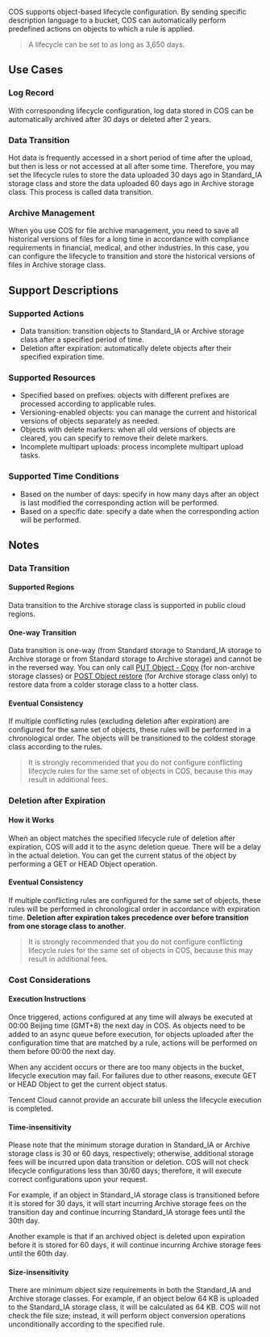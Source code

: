 COS supports object-based lifecycle configuration. By sending specific description language to a bucket, COS can automatically perform predefined actions on objects to which a rule is applied. 

> A lifecycle can be set to as long as 3,650 days.

## Use Cases

### Log Record

With corresponding lifecycle configuration, log data stored in COS can be automatically archived after 30 days or deleted after 2 years.

### Data Transition

Hot data is frequently accessed in a short period of time after the upload, but then is less or not accessed at all after some time. Therefore, you may set the lifecycle rules to store the data uploaded 30 days ago in Standard_IA storage class and store the data uploaded 60 days ago in Archive storage class. This process is called data transition.

### Archive Management

When you use COS for file archive management, you need to save all historical versions of files for a long time in accordance with compliance requirements in financial, medical, and other industries. In this case, you can configure the lifecycle to transition and store the historical versions of files in Archive storage class.

## Support Descriptions

### Supported Actions

- Data transition: transition objects to Standard_IA or Archive storage class after a specified period of time.
- Deletion after expiration: automatically delete objects after their specified expiration time.

### Supported Resources

- Specified based on prefixes: objects with different prefixes are processed according to applicable rules.
- Versioning-enabled objects: you can manage the current and historical versions of objects separately as needed.
- Objects with delete markers: when all old versions of objects are cleared, you can specify to remove their delete markers.
- Incomplete multipart uploads: process incomplete multipart upload tasks.

### Supported Time Conditions

- Based on the number of days: specify in how many days after an object is last modified the corresponding action will be performed.
- Based on a specific date: specify a date when the corresponding action will be performed.

## Notes

### Data Transition

#### Supported Regions

Data transition to the Archive storage class is supported in public cloud regions.

#### One-way Transition

Data transition is one-way (from Standard storage to Standard_IA storage to Archive storage or from Standard storage to Archive storage) and cannot be in the reversed way. You can only call [PUT Object - Copy](https://intl.cloud.tencent.com/document/product/436/10881) (for non-archive storage classes) or [POST Object restore](https://intl.cloud.tencent.com/document/product/436/12633) (for Archive storage class only) to restore data from a colder storage class to a hotter class.

#### Eventual Consistency

If multiple conflicting rules (excluding deletion after expiration) are configured for the same set of objects, these rules will be performed in a chronological order. The objects will be transitioned to the coldest storage class according to the rules.
> It is strongly recommended that you do not configure conflicting lifecycle rules for the same set of objects in COS, because this may result in additional fees.

### Deletion after Expiration

#### How it Works

When an object matches the specified lifecycle rule of deletion after expiration, COS will add it to the async deletion queue. There will be a delay in the actual deletion. You can get the current status of the object by performing a GET or HEAD Object operation.

#### Eventual Consistency

If multiple conflicting rules are configured for the same set of objects, these rules will be performed in chronological order in accordance with expiration time. **Deletion after expiration takes precedence over before transition from one storage class to another**.
> It is strongly recommended that you do not configure conflicting lifecycle rules for the same set of objects in COS, because this may result in additional fees.

### Cost Considerations

#### Execution Instructions

Once triggered, actions configured at any time will always be executed at 00:00 Beijing time (GMT+8) the next day in COS. As objects need to be added to an async queue before execution, for objects uploaded after the configuration time that are matched by a rule, actions will be performed on them before 00:00 the next day.

When any accident occurs or there are too many objects in the bucket, lifecycle execution may fail. For failures due to other reasons, execute GET or HEAD Object to get the current object status.

Tencent Cloud cannot provide an accurate bill unless the lifecycle execution is completed.

#### Time-insensitivity

Please note that the minimum storage duration in Standard_IA or Archive storage class is 30 or 60 days, respectively; otherwise, additional storage fees will be incurred upon data transition or deletion. COS will not check lifecycle configurations less than 30/60 days; therefore, it will execute correct configurations upon your request.

For example, if an object in Standard_IA storage class is transitioned before it is stored for 30 days, it will start incurring Archive storage fees on the transition day and continue incurring Standard_IA storage fees until the 30th day.

Another example is that if an archived object is deleted upon expiration before it is stored for 60 days, it will continue incurring Archive storage fees until the 60th day.

#### Size-insensitivity

There are minimum object size requirements in both the Standard_IA and Archive storage classes. For example, if an object below 64 KB is uploaded to the Standard_IA storage class, it will be calculated as 64 KB. COS will not check the file size; instead, it will perform object conversion operations unconditionally according to the specified rule. 
